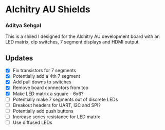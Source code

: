 # Alchitry AU Shields
### Aditya Sehgal

</p>This is a shiled I designed for the Alchitry AU development board with an LED matrix, dip switches, 7 segment displays and HDMI output</p>

## Updates 
- [x] Fix transistors for 7 segments
- [x] Potentially add a 4th 7 segment
- [x] Add pull downs to switches
- [x] Remove board connectors from top
- [x] Make LED matrix a square - 6x6?
- [ ] Potentially make 7 segments out of discrete LEDs
- [ ] Breakout headers for UART, I2C and SPI?
- [ ] Potentially add push buttons
- [ ] Increase series resistance for LED matrix
- [ ] Use diffused LEDs

<br>